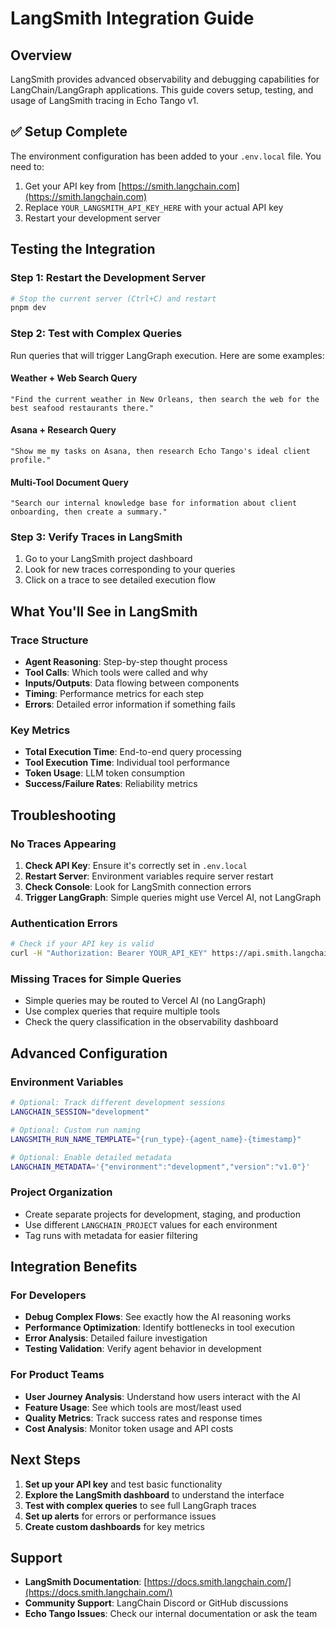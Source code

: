 # LangSmith Integration Guide

## Overview
LangSmith provides advanced observability and debugging capabilities for LangChain/LangGraph applications. This guide covers setup, testing, and usage of LangSmith tracing in Echo Tango v1.

## ✅ Setup Complete
The environment configuration has been added to your `.env.local` file. You need to:

1. Get your API key from [https://smith.langchain.com](https://smith.langchain.com)
2. Replace `YOUR_LANGSMITH_API_KEY_HERE` with your actual API key
3. Restart your development server

## Testing the Integration

### Step 1: Restart the Development Server
```bash
# Stop the current server (Ctrl+C) and restart
pnpm dev
```

### Step 2: Test with Complex Queries
Run queries that will trigger LangGraph execution. Here are some examples:

#### Weather + Web Search Query
```
"Find the current weather in New Orleans, then search the web for the best seafood restaurants there."
```

#### Asana + Research Query  
```
"Show me my tasks on Asana, then research Echo Tango's ideal client profile."
```

#### Multi-Tool Document Query
```
"Search our internal knowledge base for information about client onboarding, then create a summary."
```

### Step 3: Verify Traces in LangSmith
1. Go to your LangSmith project dashboard
2. Look for new traces corresponding to your queries
3. Click on a trace to see detailed execution flow

## What You'll See in LangSmith

### Trace Structure
- **Agent Reasoning**: Step-by-step thought process
- **Tool Calls**: Which tools were called and why
- **Inputs/Outputs**: Data flowing between components
- **Timing**: Performance metrics for each step
- **Errors**: Detailed error information if something fails

### Key Metrics
- **Total Execution Time**: End-to-end query processing
- **Tool Execution Time**: Individual tool performance
- **Token Usage**: LLM token consumption
- **Success/Failure Rates**: Reliability metrics

## Troubleshooting

### No Traces Appearing
1. **Check API Key**: Ensure it's correctly set in `.env.local`
2. **Restart Server**: Environment variables require server restart
3. **Check Console**: Look for LangSmith connection errors
4. **Trigger LangGraph**: Simple queries might use Vercel AI, not LangGraph

### Authentication Errors
```bash
# Check if your API key is valid
curl -H "Authorization: Bearer YOUR_API_KEY" https://api.smith.langchain.com/info
```

### Missing Traces for Simple Queries
- Simple queries may be routed to Vercel AI (no LangGraph)
- Use complex queries that require multiple tools
- Check the query classification in the observability dashboard

## Advanced Configuration

### Environment Variables
```bash
# Optional: Track different development sessions
LANGCHAIN_SESSION="development"

# Optional: Custom run naming
LANGSMITH_RUN_NAME_TEMPLATE="{run_type}-{agent_name}-{timestamp}"

# Optional: Enable detailed metadata
LANGCHAIN_METADATA='{"environment":"development","version":"v1.0"}'
```

### Project Organization
- Create separate projects for development, staging, and production
- Use different `LANGCHAIN_PROJECT` values for each environment
- Tag runs with metadata for easier filtering

## Integration Benefits

### For Developers
- **Debug Complex Flows**: See exactly how the AI reasoning works
- **Performance Optimization**: Identify bottlenecks in tool execution
- **Error Analysis**: Detailed failure investigation
- **Testing Validation**: Verify agent behavior in development

### For Product Teams
- **User Journey Analysis**: Understand how users interact with the AI
- **Feature Usage**: See which tools are most/least used
- **Quality Metrics**: Track success rates and response times
- **Cost Analysis**: Monitor token usage and API costs

## Next Steps

1. **Set up your API key** and test basic functionality
2. **Explore the LangSmith dashboard** to understand the interface
3. **Test with complex queries** to see full LangGraph traces
4. **Set up alerts** for errors or performance issues
5. **Create custom dashboards** for key metrics

## Support

- **LangSmith Documentation**: [https://docs.smith.langchain.com/](https://docs.smith.langchain.com/)
- **Community Support**: LangChain Discord or GitHub discussions
- **Echo Tango Issues**: Check our internal documentation or ask the team 